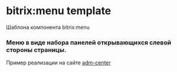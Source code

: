 # bitrix:menu template
Шаблона компонента bitrix:menu

### Меню в виде набора панелей открывающихся слевой стороны страницы.
Пример реализации на сайте [adm-center](adm-center.ru)
